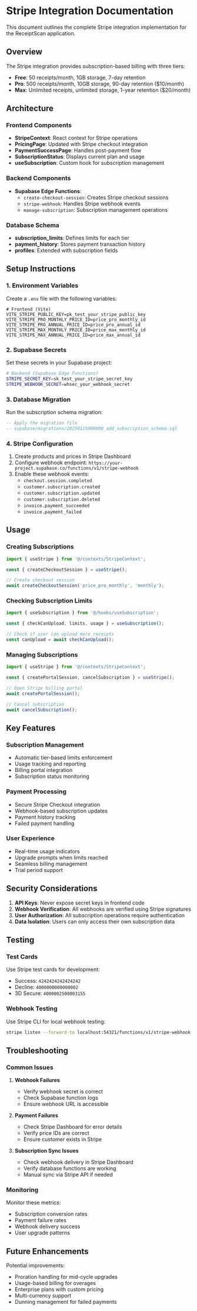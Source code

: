 # Stripe Integration Documentation

This document outlines the complete Stripe integration implementation for the ReceiptScan application.

## Overview

The Stripe integration provides subscription-based billing with three tiers:
- **Free**: 50 receipts/month, 1GB storage, 7-day retention
- **Pro**: 500 receipts/month, 10GB storage, 90-day retention ($10/month)
- **Max**: Unlimited receipts, unlimited storage, 1-year retention ($20/month)

## Architecture

### Frontend Components
- **StripeContext**: React context for Stripe operations
- **PricingPage**: Updated with Stripe checkout integration
- **PaymentSuccessPage**: Handles post-payment flow
- **SubscriptionStatus**: Displays current plan and usage
- **useSubscription**: Custom hook for subscription management

### Backend Components
- **Supabase Edge Functions**:
  - `create-checkout-session`: Creates Stripe checkout sessions
  - `stripe-webhook`: Handles Stripe webhook events
  - `manage-subscription`: Subscription management operations

### Database Schema
- **subscription_limits**: Defines limits for each tier
- **payment_history**: Stores payment transaction history
- **profiles**: Extended with subscription fields

## Setup Instructions

### 1. Environment Variables

Create a `.env` file with the following variables:

```env
# Frontend (Vite)
VITE_STRIPE_PUBLIC_KEY=pk_test_your_stripe_public_key
VITE_STRIPE_PRO_MONTHLY_PRICE_ID=price_pro_monthly_id
VITE_STRIPE_PRO_ANNUAL_PRICE_ID=price_pro_annual_id
VITE_STRIPE_MAX_MONTHLY_PRICE_ID=price_max_monthly_id
VITE_STRIPE_MAX_ANNUAL_PRICE_ID=price_max_annual_id
```

### 2. Supabase Secrets

Set these secrets in your Supabase project:

```bash
# Backend (Supabase Edge Functions)
STRIPE_SECRET_KEY=sk_test_your_stripe_secret_key
STRIPE_WEBHOOK_SECRET=whsec_your_webhook_secret
```

### 3. Database Migration

Run the subscription schema migration:

```sql
-- Apply the migration file
-- supabase/migrations/20250115000000_add_subscription_schema.sql
```

### 4. Stripe Configuration

1. Create products and prices in Stripe Dashboard
2. Configure webhook endpoint: `https://your-project.supabase.co/functions/v1/stripe-webhook`
3. Enable these webhook events:
   - `checkout.session.completed`
   - `customer.subscription.created`
   - `customer.subscription.updated`
   - `customer.subscription.deleted`
   - `invoice.payment_succeeded`
   - `invoice.payment_failed`

## Usage

### Creating Subscriptions

```typescript
import { useStripe } from '@/contexts/StripeContext';

const { createCheckoutSession } = useStripe();

// Create checkout session
await createCheckoutSession('price_pro_monthly', 'monthly');
```

### Checking Subscription Limits

```typescript
import { useSubscription } from '@/hooks/useSubscription';

const { checkCanUpload, limits, usage } = useSubscription();

// Check if user can upload more receipts
const canUpload = await checkCanUpload();
```

### Managing Subscriptions

```typescript
import { useStripe } from '@/contexts/StripeContext';

const { createPortalSession, cancelSubscription } = useStripe();

// Open Stripe billing portal
await createPortalSession();

// Cancel subscription
await cancelSubscription();
```

## Key Features

### Subscription Management
- Automatic tier-based limits enforcement
- Usage tracking and reporting
- Billing portal integration
- Subscription status monitoring

### Payment Processing
- Secure Stripe Checkout integration
- Webhook-based subscription updates
- Payment history tracking
- Failed payment handling

### User Experience
- Real-time usage indicators
- Upgrade prompts when limits reached
- Seamless billing management
- Trial period support

## Security Considerations

1. **API Keys**: Never expose secret keys in frontend code
2. **Webhook Verification**: All webhooks are verified using Stripe signatures
3. **User Authorization**: All subscription operations require authentication
4. **Data Isolation**: Users can only access their own subscription data

## Testing

### Test Cards
Use Stripe test cards for development:
- Success: `4242424242424242`
- Decline: `4000000000000002`
- 3D Secure: `4000002500003155`

### Webhook Testing
Use Stripe CLI for local webhook testing:
```bash
stripe listen --forward-to localhost:54321/functions/v1/stripe-webhook
```

## Troubleshooting

### Common Issues

1. **Webhook Failures**
   - Verify webhook secret is correct
   - Check Supabase function logs
   - Ensure webhook URL is accessible

2. **Payment Failures**
   - Check Stripe Dashboard for error details
   - Verify price IDs are correct
   - Ensure customer exists in Stripe

3. **Subscription Sync Issues**
   - Check webhook delivery in Stripe Dashboard
   - Verify database functions are working
   - Manual sync via Stripe API if needed

### Monitoring

Monitor these metrics:
- Subscription conversion rates
- Payment failure rates
- Webhook delivery success
- User upgrade patterns

## Future Enhancements

Potential improvements:
- Proration handling for mid-cycle upgrades
- Usage-based billing for overages
- Enterprise plans with custom pricing
- Multi-currency support
- Dunning management for failed payments
